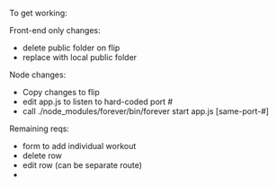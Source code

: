 To get working:

Front-end only changes:
 - delete public folder on flip
 - replace with local public folder

Node changes:
 - Copy changes to flip
 - edit app.js to listen to hard-coded port #
 - call ./node_modules/forever/bin/forever start app.js [same-port-#]



Remaining reqs:
 - form to add individual workout
 - delete row
 - edit row (can be separate route)
 - 
